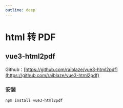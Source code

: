 ```yaml
---
outline: deep
---
```

# html 转 PDF

## vue3-html2pdf

Github：[https://github.com/raiblaze/vue3-html2pdf](https://github.com/raiblaze/vue3-html2pdf)

### 安装

```bash
npm install vue3-html2pdf
```
